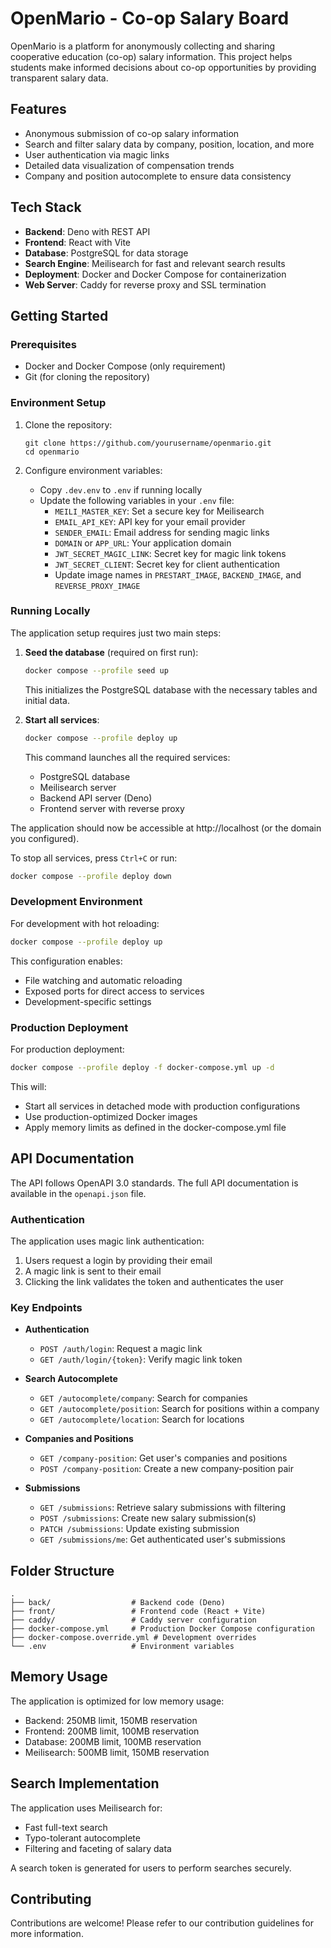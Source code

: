 # OpenMario - Co-op Salary Board

OpenMario is a platform for anonymously collecting and sharing cooperative education (co-op) salary information. This project helps students make informed decisions about co-op opportunities by providing transparent salary data.

## Features

- Anonymous submission of co-op salary information
- Search and filter salary data by company, position, location, and more
- User authentication via magic links
- Detailed data visualization of compensation trends
- Company and position autocomplete to ensure data consistency

## Tech Stack

- **Backend**: Deno with REST API
- **Frontend**: React with Vite
- **Database**: PostgreSQL for data storage
- **Search Engine**: Meilisearch for fast and relevant search results
- **Deployment**: Docker and Docker Compose for containerization
- **Web Server**: Caddy for reverse proxy and SSL termination

## Getting Started

### Prerequisites

- Docker and Docker Compose (only requirement)
- Git (for cloning the repository)

### Environment Setup

1. Clone the repository:
   ```
   git clone https://github.com/yourusername/openmario.git
   cd openmario
   ```

2. Configure environment variables:
   - Copy `.dev.env` to `.env` if running locally
   - Update the following variables in your `.env` file:
     - `MEILI_MASTER_KEY`: Set a secure key for Meilisearch
     - `EMAIL_API_KEY`: API key for your email provider
     - `SENDER_EMAIL`: Email address for sending magic links
     - `DOMAIN` or `APP_URL`: Your application domain
     - `JWT_SECRET_MAGIC_LINK`: Secret key for magic link tokens
     - `JWT_SECRET_CLIENT`: Secret key for client authentication
     - Update image names in `PRESTART_IMAGE`, `BACKEND_IMAGE`, and `REVERSE_PROXY_IMAGE`

### Running Locally

The application setup requires just two main steps:

1. **Seed the database** (required on first run):
   ```bash
   docker compose --profile seed up
   ```
   This initializes the PostgreSQL database with the necessary tables and initial data.

2. **Start all services**:
   ```bash
   docker compose --profile deploy up
   ```
   This command launches all the required services:
   - PostgreSQL database
   - Meilisearch server
   - Backend API server (Deno)
   - Frontend server with reverse proxy

The application should now be accessible at http://localhost (or the domain you configured).

To stop all services, press `Ctrl+C` or run:
```bash
docker compose --profile deploy down
```

### Development Environment

For development with hot reloading:

```bash
docker compose --profile deploy up
```

This configuration enables:
- File watching and automatic reloading
- Exposed ports for direct access to services
- Development-specific settings

### Production Deployment

For production deployment:

```bash
docker compose --profile deploy -f docker-compose.yml up -d
```

This will:
- Start all services in detached mode with production configurations
- Use production-optimized Docker images
- Apply memory limits as defined in the docker-compose.yml file

## API Documentation

The API follows OpenAPI 3.0 standards. The full API documentation is available in the `openapi.json` file.

### Authentication

The application uses magic link authentication:
1. Users request a login by providing their email
2. A magic link is sent to their email
3. Clicking the link validates the token and authenticates the user

### Key Endpoints

- **Authentication**
  - `POST /auth/login`: Request a magic link
  - `GET /auth/login/{token}`: Verify magic link token

- **Search Autocomplete**
  - `GET /autocomplete/company`: Search for companies
  - `GET /autocomplete/position`: Search for positions within a company
  - `GET /autocomplete/location`: Search for locations

- **Companies and Positions**
  - `GET /company-position`: Get user's companies and positions
  - `POST /company-position`: Create a new company-position pair

- **Submissions**
  - `GET /submissions`: Retrieve salary submissions with filtering
  - `POST /submissions`: Create new salary submission(s)
  - `PATCH /submissions`: Update existing submission
  - `GET /submissions/me`: Get authenticated user's submissions

## Folder Structure

```
.
├── back/                  # Backend code (Deno)
├── front/                 # Frontend code (React + Vite)
├── caddy/                 # Caddy server configuration
├── docker-compose.yml     # Production Docker Compose configuration
├── docker-compose.override.yml # Development overrides
└── .env                   # Environment variables
```

## Memory Usage

The application is optimized for low memory usage:
- Backend: 250MB limit, 150MB reservation
- Frontend: 200MB limit, 100MB reservation
- Database: 200MB limit, 100MB reservation
- Meilisearch: 500MB limit, 150MB reservation

## Search Implementation

The application uses Meilisearch for:
- Fast full-text search
- Typo-tolerant autocomplete
- Filtering and faceting of salary data

A search token is generated for users to perform searches securely.

## Contributing

Contributions are welcome! Please refer to our contribution guidelines for more information.
